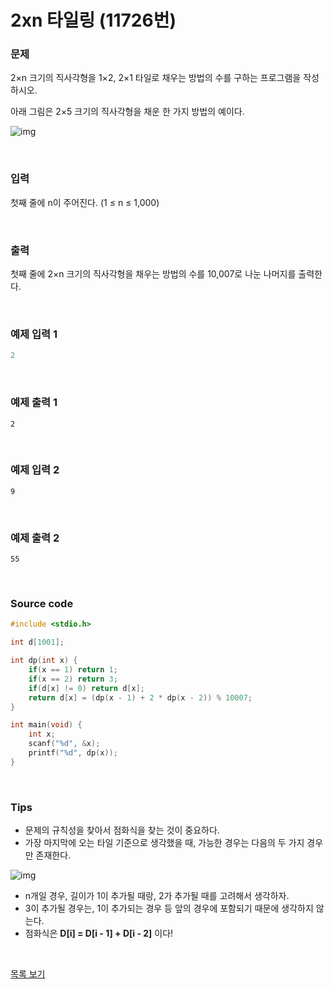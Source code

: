 # 2xn 타일링 (11726번)

### 문제

2×n 크기의 직사각형을 1×2, 2×1 타일로 채우는 방법의 수를 구하는 프로그램을 작성하시오.

아래 그림은 2×5 크기의 직사각형을 채운 한 가지 방법의 예이다.

![img](https://onlinejudgeimages.s3-ap-northeast-1.amazonaws.com/problem/11726/1.png)

<br/>

### 입력

첫째 줄에 n이 주어진다. (1 ≤ n ≤ 1,000)

<br/>

### 출력

첫째 줄에 2×n 크기의 직사각형을 채우는 방법의 수를 10,007로 나눈 나머지를 출력한다.

<br/>

### 예제 입력 1

```c
2
```

<br/>

### 예제 출력 1

```
2
```

<br/>

### 예제 입력 2

```
9
```

<br/>

### 예제 출력 2

```
55
```

<br/>

### Source code

```c
#include <stdio.h>

int d[1001];

int dp(int x) {
	if(x == 1) return 1;
	if(x == 2) return 3;
	if(d[x] != 0) return d[x];
	return d[x] = (dp(x - 1) + 2 * dp(x - 2)) % 10007;
}

int main(void) {
	int x;
	scanf("%d", &x);
	printf("%d", dp(x));
}
```

<br/>

### Tips

* 문제의 규칙성을 찾아서 점화식을 찾는 것이 중요하다.
* 가장 마지막에 오는 타일 기준으로 생각했을 때, 가능한 경우는 다음의 두 가지 경우만 존재한다.

![img](https://postfiles.pstatic.net/MjAxODAzMjFfMTQg/MDAxNTIxNTcyMTk3OTY5.Q-hzQynk8FNHr0o-7POq_rVBJZVSifprbMWgYLbMcOQg.YhlkS6MDRmM4tSKHxrK24zE1QB-PQ3Ut3bQCowceI0Ug.PNG.ndb796/image.png?type=w773)

* n개일 경우, 길이가 1이 추가될 때랑, 2가 추가될 때를 고려해서 생각하자.
* 3이 추가될 경우는, 1이 추가되는 경우 등 앞의 경우에 포함되기 때문에 생각하지 않는다.
* 점화식은 **D[i] = D[i - 1] + D[i - 2]** 이다!

<br/>

[목록 보기](../../../README.md)